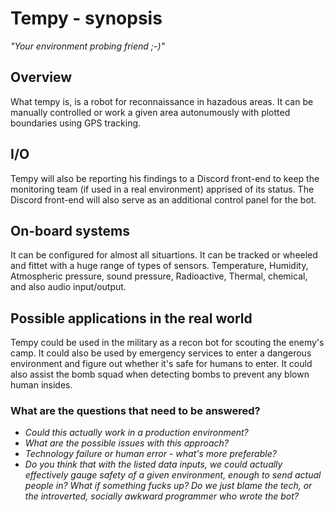 # Tempy - synopsis
_"Your environment probing friend ;-)"_

## Overview
What tempy is, is a robot for reconnaissance in hazadous areas. It can be manually controlled or work a given area autonumously with plotted boundaries using GPS tracking. 

## I/O
Tempy will also be reporting his findings to a Discord front-end to keep the monitoring team (if used in a real environment) apprised of its status.
The Discord front-end will also serve as an additional control panel for the bot.

## On-board systems
It can be configured for almost all situartions. It can be tracked or wheeled and fittet with a huge range of types of sensors. Temperature, Humidity, Atmospheric pressure, sound pressure, Radioactive, Thermal, chemical, and also audio input/output.

## Possible applications in the real world
Tempy could be used in the military as a recon bot for scouting the enemy's camp. It could also be used by emergency services to enter a dangerous environment and figure out
whether it's safe for humans to enter. It could also assist the bomb squad when detecting bombs to prevent any blown human insides. 

### What are the questions that need to be answered?
- *Could this actually work in a production environment?*
- *What are the possible issues with this approach?*
- *Technology failure or human error - what's more preferable?*
- *Do you think that with the listed data inputs, we could actually effectively gauge safety of a given environment, enough to send actual people in? What if something fucks up? Do we just blame the tech, or the introverted, socially awkward programmer who wrote the bot?*